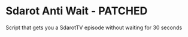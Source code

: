 # Sdarot Anti Wait - PATCHED
Script that gets you a SdarotTV episode without waiting for 30 seconds
